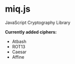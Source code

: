 # miq.js
JavaScript Cryptography Library

**Currently added ciphers:**

- Atbash
- ROT13
- Caesar
- Affine
